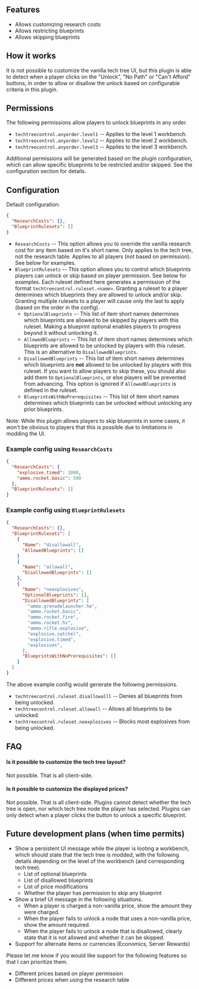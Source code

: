 ## Features

- Allows customizing research costs
- Allows restricting blueprints
- Allows skipping blueprints

## How it works

It is not possible to customize the vanilla tech tree UI, but this plugin is able to detect when a player clicks on the "Unlock", "No Path" or "Can't Afford" buttons, in order to allow or disallow the unlock based on configurable criteria in this plugin.

## Permissions

The following permissions allow players to unlock blueprints in any order.

- `techtreecontrol.anyorder.level1` -- Applies to the level 1 workbench.
- `techtreecontrol.anyorder.level2` -- Applies to the level 2 workbench.
- `techtreecontrol.anyorder.level3` -- Applies to the level 3 workbench.

Additional permissions will be generated based on the plugin configuration, which can allow specific blueprints to be restricted and/or skipped. See the configuration section for details.

## Configuration

Default configuration:

```json
{
  "ResearchCosts": {},
  "BlueprintRulesets": []
}
```

- `ResearchCosts` -- This option allows you to override the vanilla research cost for any item based on it's short name. Only applies to the tech tree, not the research table. Applies to all players (not based on permission). See below for examples.
- `BlueprintRulesets` -- This option allows you to control which blueprints players can unlock or skip based on player permission. See below for examples. Each ruleset defined here generates a permission of the format `techtreecontrol.ruleset.<name>`. Granting a ruleset to a player determines which blueprints they are allowed to unlock and/or skip. Granting multiple rulesets to a player will cause only the last to apply (based on the order in the config).
  - `OptionalBlueprints` -- This list of item short names determines which blueprints are allowed to be skipped by players with this ruleset. Making a blueprint optional enables players to progress beyond it without unlocking it.
  - `AllowedBlueprints` -- This list of item short names determines which blueprints are allowed to be unlocked by players with this ruleset. This is an alternative to `DisallowedBlueprints`.
  - `DisallowedBlueprints` -- This list of item short names determines which blueprints are **not** allowed to be unlocked by players with this ruleset. If you want to allow players to skip these, you should also add them to `OptionalBlueprints`, or else players will be prevented from advancing. This option is ignored if `AllowedBlueprints` is defined in the ruleset.
  - `BlueprintsWithNoPrerequisites` -- This list of item short names determines which blueprints can be unlocked without unlocking any prior blueprints.

Note: While this plugin allows players to skip blueprints in some cases, it won't be obvious to players that this is possible due to limitations in modding the UI.

### Example config using `ResearchCosts`

```json
{
  "ResearchCosts": {
    "explosive.timed": 1000,
    "ammo.rocket.basic": 500
  },
  "BlueprintRulesets": []
}
```

### Example config using `BlueprintRulesets`

```json
{
  "ResearchCosts": {},
  "BlueprintRulesets": [
    {
      "Name": "disallowall",
      "AllowedBlueprints": []
    }
    {
      "Name": "allowall",
      "DisallowedBlueprints": []
    },
    {
      "Name": "noexplosives",
      "OptionalBlueprints": [],
      "DisallowedBlueprints": [
        "ammo.grenadelauncher.he",
        "ammo.rocket.basic",
        "ammo.rocket.fire",
        "ammo.rocket.hv",
        "ammo.rifle.explosive",
        "explosive.satchel",
        "explosive.timed",
        "explosives",
      ],
      "BlueprintsWithNoPrerequisites": []
    }
  ]
}
```

The above example config would generate the following permissions.
- `techtreecontrol.ruleset.disallowalll` -- Denies all blueprints from being unlocked.
- `techtreecontrol.ruleset.allowall` -- Allows all blueprints to be unlocked.
- `techtreecontrol.ruleset.noexplosives` -- Blocks most explosives from being unlocked.

## FAQ

#### Is it possible to customize the tech tree layout?

Not possible. That is all client-side.

#### Is it possible to customize the displayed prices?

Not possible. That is all client-side. Plugins cannot detect whether the tech tree is open, nor which tech tree node the player has selected. Plugins can only detect when a player clicks the button to unlock a specific blueprint.

## Future development plans (when time permits)

- Show a persistent UI message while the player is looting a workbench, which should state that the tech tree is modded, with the following details depending on the level of the workbench (and corresponding tech tree).
  - List of optional blueprints
  - List of disallowed blueprints
  - List of price modifications
  - Whether the player has permission to skip any blueprint
- Show a brief UI message in the following situations.
  - When a player is charged a non-vanilla price, show the amount they were charged.
  - When the player fails to unlock a node that uses a non-vanilla price, show the amount required.
  - When the player fails to unlock a node that is disallowed, clearly state that it is not allowed and whether it can be skipped.
- Support for alternate items or currencies (Economics, Server Rewards)

Please let me know if you would like support for the following features so that I can prioritize them.
- Different prices based on player permission
- Different prices when using the research table
